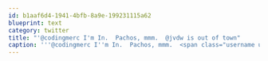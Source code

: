 ```yaml
---
id: b1aaf6d4-1941-4bfb-8a9e-199231115a62
blueprint: text
category: twitter
title: "'@codingmerc I'm In.  Pachos, mmm.  @jvdw is out of town"
caption: '''@codingmerc I''m In.  Pachos, mmm.  <span class="username username_linked">@<a href="https://twitter.com/jvdw" title="John van der Woude">jvdw</a></span> is out of town'
---
```

